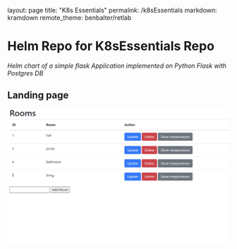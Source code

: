 layout: page
title: "K8s Essentials"
permalink: /k8sEssentials
markdown: kramdown
remote_theme: benbalter/retlab
# Helm Repo for K8sEssentials Repo

*Helm chart of a simple flask Application implemented on Python Flask with Postgres DB*

## Landing page
<img src="images/landing.png">

